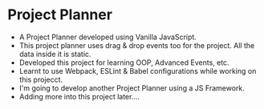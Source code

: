 # Project Planner

- A Project Planner developed using Vanilla JavaScript.
- This project planner uses drag & drop events too for the project. All the data inside it is static.
- Developed this project for learning OOP, Advanced Events, etc.
- Learnt to use Webpack, ESLint & Babel configurations while working on this projecct.
- I'm going to develop another Project Planner using a JS Framework.
- Adding more into this project later....
